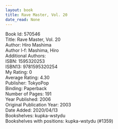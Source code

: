 ```yaml
---
layout: book
title: Rave Master, Vol. 20
date_read: None
---
```


Book Id: 570546<br />
Title: Rave Master, Vol. 20<br />
Author: Hiro Mashima<br />
Author l-f: Mashima, Hiro<br />
Additional Authors: <br />
ISBN: 1595320253<br />
ISBN13: 9781595320254<br />
My Rating: 0<br />
Average Rating: 4.30<br />
Publisher: TokyoPop<br />
Binding: Paperback<br />
Number of Pages: 191<br />
Year Published: 2006<br />
Original Publication Year: 2003<br />
Date Added: 2020/04/13<br />
Bookshelves: kupka-wstydu<br />
Bookshelves with positions: kupka-wstydu (#1359)<br />

